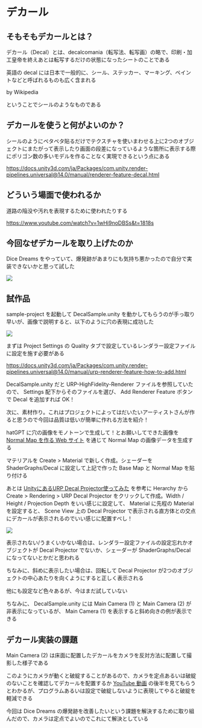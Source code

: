 # デカール

## そもそもデカールとは？

デカール（Decal）とは、decalcomania（転写法、転写画）の略で、印刷・加工皇帝を終えあとは転写するだけの状態になったシートのことである

英語の decal には日本で一般的に、シール、ステッカー、マーキング、ペイントなどと呼ばれるものも広く含まれる

by Wikipedia

ということでシールのようなものである

## デカールを使うと何がよいのか？

シールのようにペタペタ貼るだけでテクスチャを使いまわせる上に2つのオブジェクトにまたがって表示したり画面の段差になっているような箇所に表示する際にポリゴン数の多いモデルを作ることなく実現できるという点にある

https://docs.unity3d.com/ja/Packages/com.unity.render-pipelines.universal@14.0/manual/renderer-feature-decal.html

## どういう場面で使われるか

道路の陥没や汚れを表現するために使われたりする

https://www.youtube.com/watch?v=1wHi9noDBSs&t=1818s

## 今回なぜデカールを取り上げたのか

Dice Dreams をやっていて、爆発跡があまりにも気持ち悪かったので自分で実装できないかと思って試した

![](./images/decal/dice-dreams.png)

## 試作品

sample-project を起動して DecalSample.unity を動かしてもらうのが手っ取り早いが、画像で説明すると、以下のように穴の表現に成功した

![](./images/decal/sample01.png)

まずは Project Settings の Quality タブで設定しているレンダラー設定ファイルに設定を施す必要がある

https://docs.unity3d.com/ja/Packages/com.unity.render-pipelines.universal@14.0/manual/urp-renderer-feature-how-to-add.html

DecalSample.unity だと URP-HighFidelity-Renderer ファイルを参照していたので、 Settings 配下からそのファイルを選び、 Add Renderer Feature ボタンで Decal を追加すれば OK！

次に、素材作り。これはプロジェクトによってはだいたいアーティストさんが作ると思うので今回は品質は低いが簡単に作れる方法を紹介！

hatGPT に穴の画像をモノトーンで生成して！とお願いしてできた画像を [Normal Map を作る Web サイト](https://cpetry.github.io/NormalMap-Online/) を通じて Normal Map の画像データを生成する


マテリアルを Create > Material で新しく作成。シェーダーを ShaderGraphs/Decal に設定して上記で作った Base Map と Normal Map を貼り付ける

あとは [UnityにあるURP Decal Projector使ってみた](https://qiita.com/unnbabo/items/c02c93421a6c28129f4a) を参考に Herarchy から Create > Rendering > URP Decal Projector をクリックして作成。Width / Height / Projection Depth をいい感じに設定して、 Material に先程の Material を設定すると、 Scene View 上の Decal Projector で表示される直方体との交点にデカールが表示されるのでいい感じに配置すべし！

![](./images/decal/sample02.png)

表示されない/うまくいかない場合は、レンダラー設定ファイルの設定忘れかオブジェクトが Decal Projector でないか、シェーダーが ShaderGraphs/Decal になってないとかだと思われる

ちなみに、斜めに表示したい場合は、回転して Decal Projector が2つのオブジェクトの中心あたりを向くようにすると正しく表示される

他にも設定など色々あるが、今はまだ試していない

ちなみに、 DecalSample.unity には Main Camera (1) と Main Camera (2) が非表示になっているが、 Main Camera (1) を表示すると斜め向きの例が表示できる

## デカール実装の課題

Main Camera (2) は床面に配置したデカールをカメラを反対方法に配置して撮影した様子である

このようにカメラが動くと破綻することがあるので、カメラを定点あるいは破綻のないことを確認してデカールを配置するか [YouTube 動画](https://www.youtube.com/watch?v=1wHi9noDBSs&t=1818s) の後半を見てもらうとわかるが、プログラムあるいは設定で破綻しないように表現してやると破綻を軽減できる

今回は Dice Dreams の爆発跡を改善したいという課題を解決するために取り組んだので、カメラは定点でよいのでこれにて解決としている
